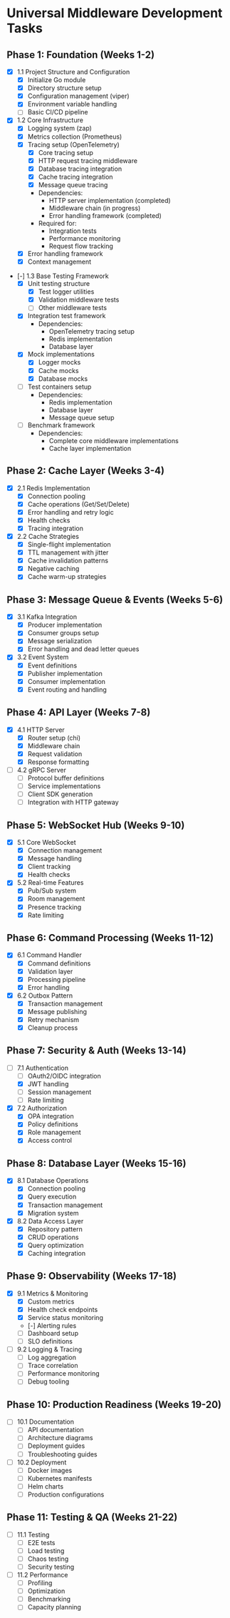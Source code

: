 # Universal Middleware Development Tasks

## Phase 1: Foundation (Weeks 1-2)
- [x] 1.1 Project Structure and Configuration
  - [x] Initialize Go module
  - [x] Directory structure setup
  - [x] Configuration management (viper)
  - [x] Environment variable handling
  - [ ] Basic CI/CD pipeline

- [x] 1.2 Core Infrastructure
  - [x] Logging system (zap)
  - [x] Metrics collection (Prometheus)
  - [x] Tracing setup (OpenTelemetry)
    - [x] Core tracing setup
    - [x] HTTP request tracing middleware
    - [x] Database tracing integration
    - [x] Cache tracing integration
    - [x] Message queue tracing
    - Dependencies:
      - HTTP server implementation (completed)
      - Middleware chain (in progress)
      - Error handling framework (completed)
    - Required for:
      - Integration tests
      - Performance monitoring
      - Request flow tracking
  - [x] Error handling framework
  - [x] Context management

- [-] 1.3 Base Testing Framework
  - [x] Unit testing structure
    - [x] Test logger utilities
    - [x] Validation middleware tests
    - [ ] Other middleware tests
  - [x] Integration test framework
    - Dependencies:
      - OpenTelemetry tracing setup
      - Redis implementation
      - Database layer
  - [x] Mock implementations
    - [x] Logger mocks
    - [x] Cache mocks
    - [x] Database mocks
  - [ ] Test containers setup
    - Dependencies:
      - Redis implementation
      - Database layer
      - Message queue setup
  - [ ] Benchmark framework
    - Dependencies:
      - Complete core middleware implementations
      - Cache layer implementation

## Phase 2: Cache Layer (Weeks 3-4)
- [x] 2.1 Redis Implementation
  - [x] Connection pooling
  - [x] Cache operations (Get/Set/Delete)
  - [x] Error handling and retry logic
  - [x] Health checks
  - [x] Tracing integration

- [x] 2.2 Cache Strategies
  - [x] Single-flight implementation
  - [x] TTL management with jitter
  - [x] Cache invalidation patterns
  - [x] Negative caching
  - [x] Cache warm-up strategies

## Phase 3: Message Queue & Events (Weeks 5-6)
- [x] 3.1 Kafka Integration
  - [x] Producer implementation
  - [x] Consumer groups setup
  - [x] Message serialization
  - [x] Error handling and dead letter queues

- [x] 3.2 Event System
  - [x] Event definitions
  - [x] Publisher implementation
  - [x] Consumer implementation
  - [x] Event routing and handling

## Phase 4: API Layer (Weeks 7-8)
- [x] 4.1 HTTP Server
  - [x] Router setup (chi)
  - [x] Middleware chain
  - [x] Request validation
  - [x] Response formatting

- [ ] 4.2 gRPC Server
  - [ ] Protocol buffer definitions
  - [ ] Service implementations
  - [ ] Client SDK generation
  - [ ] Integration with HTTP gateway

## Phase 5: WebSocket Hub (Weeks 9-10)
- [x] 5.1 Core WebSocket
  - [x] Connection management
  - [x] Message handling
  - [x] Client tracking
  - [x] Health checks

- [x] 5.2 Real-time Features
  - [x] Pub/Sub system
  - [x] Room management
  - [x] Presence tracking
  - [x] Rate limiting

## Phase 6: Command Processing (Weeks 11-12)
- [x] 6.1 Command Handler
  - [x] Command definitions
  - [x] Validation layer
  - [x] Processing pipeline
  - [x] Error handling

- [x] 6.2 Outbox Pattern
  - [x] Transaction management
  - [x] Message publishing
  - [x] Retry mechanism
  - [x] Cleanup process

## Phase 7: Security & Auth (Weeks 13-14)
- [ ] 7.1 Authentication
  - [ ] OAuth2/OIDC integration
  - [x] JWT handling
  - [ ] Session management
  - [ ] Rate limiting

- [x] 7.2 Authorization
  - [x] OPA integration
  - [x] Policy definitions
  - [x] Role management
  - [x] Access control

## Phase 8: Database Layer (Weeks 15-16)
- [x] 8.1 Database Operations
  - [x] Connection pooling
  - [x] Query execution
  - [x] Transaction management
  - [x] Migration system

- [x] 8.2 Data Access Layer
  - [x] Repository pattern
  - [x] CRUD operations
  - [x] Query optimization
  - [x] Caching integration

## Phase 9: Observability (Weeks 17-18)
- [x] 9.1 Metrics & Monitoring
  - [x] Custom metrics
  - [x] Health check endpoints
  - [x] Service status monitoring
  - [-] Alerting rules
  - [ ] Dashboard setup
  - [ ] SLO definitions

- [ ] 9.2 Logging & Tracing
  - [ ] Log aggregation
  - [ ] Trace correlation
  - [ ] Performance monitoring
  - [ ] Debug tooling

## Phase 10: Production Readiness (Weeks 19-20)
- [ ] 10.1 Documentation
  - [ ] API documentation
  - [ ] Architecture diagrams
  - [ ] Deployment guides
  - [ ] Troubleshooting guides

- [ ] 10.2 Deployment
  - [ ] Docker images
  - [ ] Kubernetes manifests
  - [ ] Helm charts
  - [ ] Production configurations

## Phase 11: Testing & QA (Weeks 21-22)
- [ ] 11.1 Testing
  - [ ] E2E tests
  - [ ] Load testing
  - [ ] Chaos testing
  - [ ] Security testing

- [ ] 11.2 Performance
  - [ ] Profiling
  - [ ] Optimization
  - [ ] Benchmarking
  - [ ] Capacity planning